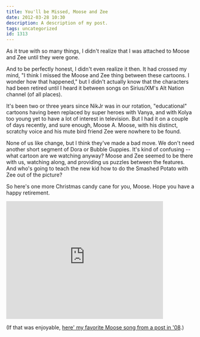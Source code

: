 ```yaml
---
title: You'll be Missed, Moose and Zee
date: 2012-03-28 10:30
description: A description of my post.
tags: uncategorized
id: 1313
---
```

As it true with so many things, I didn't realize that I was attached to Moose and Zee until they were gone.

And to be perfectly honest, I didn't even realize it then.  It had crossed my mind, "I think I missed the Moose and Zee thing between these cartoons.  I wonder how that happened," but I didn't actually know that the characters had been retired until I heard it between songs on Sirius/XM's Alt Nation channel (of all places).

It's been two or three years since NikJr was in our rotation, "educational" cartoons having been replaced by super heroes with Vanya, and with Kolya too young yet to have a lot of interest in television.  But I had it on a couple of days recently, and sure enough, Moose A. Moose, with his distinct, scratchy voice and his mute bird friend Zee were nowhere to be found.

None of us like change, but I think they've made a bad move.  We don't need another short segment of Dora or Bubble Guppies.  It's kind of confusing -- what cartoon are we watching anyway?  Moose and Zee seemed to be there with us, watching along, and providing us puzzles between the features.  And who's going to teach the new kid how to do the Smashed Potato with Zee out of the picture?

So here's one more Christmas candy cane for you, Moose.  Hope you have a happy retirement.

<iframe width="420" height="315" src="http://www.youtube.com/embed/dNvgZvszGb0" frameborder="0" allowfullscreen></iframe>

(If that was enjoyable, <a href="http://theskinnyonbenny.com/blog2/archives/383">here' my favorite Moose song from a post in '08</a>.)